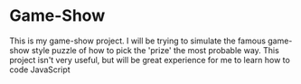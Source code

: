 # Game-Show

This is my game-show project. I will be trying to simulate the famous game-show style puzzle of how to pick the 'prize' the most probable way. This project isn't very useful, but will be great experience for me to learn how to code JavaScript
